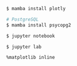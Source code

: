 


```bash
$ mamba install plotly

# PostgreSQL
$ mamba install psycopg2
```



```bash
$ jupyter notebook

$ jupyter lab
```


```jupyter
%matplotlib inline
```
